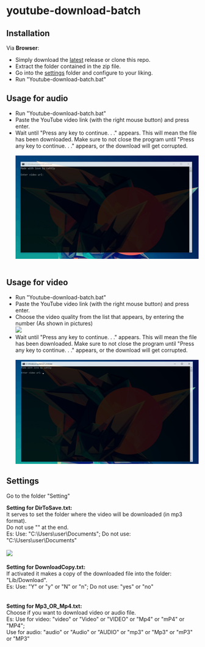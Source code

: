 # youtube-download-batch

## Installation

Via **Browser**: 
- Simply download the [latest](https://github.com/Lettly/youtube-download-batch/archive/master.zip) release or clone this repo.<br />
- Extract the folder contained in the zip file.<br />
- Go into the [settings](#setting) folder and configure to your liking.
- Run "Youtube-download-batch.bat"<br />

## Usage for audio
- Run "Youtube-download-batch.bat"<br />
- Paste the YouTube video link (with the right mouse button) and press enter.<br />
- Wait until "Press any key to continue. . ." appears. This will mean the file has been downloaded. Make sure to not close the program until "Press any key to continue. . ." appears, or the download will get corrupted.<br /><br />
![](https://raw.githubusercontent.com/Lettly/Wiki-file/master/youtube-download-batch/Yt-dl.gif) <br /><br />

## Usage for video
- Run "Youtube-download-batch.bat"<br />
- Paste the YouTube video link (with the right mouse button) and press enter.<br />
- Choose the video quality from the list that appears, by entering the number (As shown in pictures)<br />
![](http://image.prntscr.com/image/112a4fd9a9ed4421a91ef7033b9b52ed.png)<br />
- Wait until "Press any key to continue. . ." appears. This will mean the file has been downloaded. Make sure to not close the program until "Press any key to continue. . ." appears, or the download will get corrupted.<br /><br />
![](https://raw.githubusercontent.com/Lettly/Wiki-file/master/youtube-download-batch/Yt-dl-video.gif)


## Settings
Go to the folder "Setting"

 **Setting for DirToSave.txt:**<br />
It serves to set the folder where the video will be downloaded (in mp3 format).<br />
Do not use "\" at the end.<br />
Es: Use: "C:\Users\user\Documents"; Do not use: "C:\Users\user\Documents\"<br /><br />
![](http://image.prntscr.com/image/fe9f8845a5d94e2f87a828c4410ae19f.png)<br /><br />
**Setting for DownloadCopy.txt:**<br />
If activated it makes a copy of the downloaded file into the folder: "Lib/Download".<br />
Es: Use: "Y" or "y" or "N" or "n"; Do not use: "yes" or "no"<br /><br /><br />
**Setting for Mp3_OR_Mp4.txt:**<br />
Choose if you want to download video or audio file.<br />
Es: Use for video: "video" or "Video" or "VIDEO" or "Mp4" or "mP4" or "MP4";<br />
Use for audio: "audio" or "Audio" or "AUDIO" or "mp3" or "Mp3" or "mP3" or "MP3" <br />




